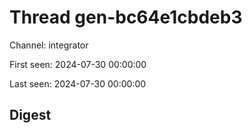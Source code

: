 # Thread gen-bc64e1cbdeb3
Channel: integrator

First seen: 2024-07-30 00:00:00

Last seen: 2024-07-30 00:00:00

## Digest


